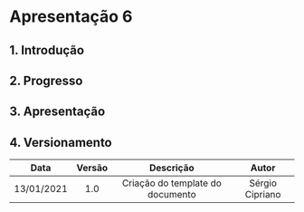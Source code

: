 # Apresentação 6

## 1. Introdução

## 2. Progresso

## 3. Apresentação

## 4. Versionamento

|Data|Versão|Descrição|Autor|
|:-:|:-:|:-:|:-:|
|13/01/2021|1.0|Criação do template do documento|Sérgio Cipriano|
